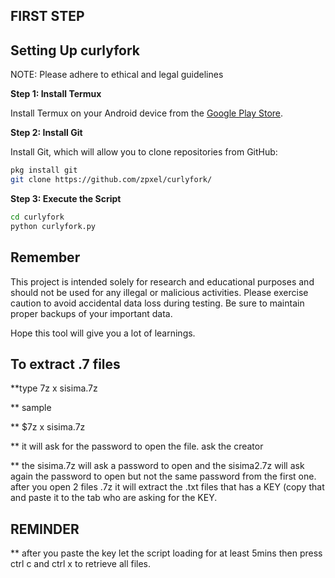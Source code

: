 ## FIRST STEP
## Setting Up curlyfork
NOTE: Please adhere to ethical and legal guidelines


**Step 1: Install Termux**

Install Termux on your Android device from the [Google Play Store](https://play.google.com/store/apps/details?id=com.termux&hl=en_US).

**Step 2: Install Git**

Install Git, which will allow you to clone repositories from GitHub:

```bash
pkg install git
git clone https://github.com/zpxel/curlyfork/
```
**Step 3: Execute the Script**

```bash
cd curlyfork
python curlyfork.py
```

## Remember

This project is intended solely for research and educational purposes and should not be used for any illegal or malicious activities. Please exercise caution to avoid accidental data loss during testing. Be sure to maintain proper backups of your important data.

Hope this tool will give you a lot of learnings. 


## To extract .7 files

**type 7z x sisima.7z

** sample

** $7z x sisima.7z

** it will ask for the password to open the file. ask the creator

** the sisima.7z will ask a password to open and the sisima2.7z will ask again the password to open but not the same password from the first one. after you open 2 files .7z it will extract the .txt files that has a KEY (copy that and paste it to the tab who are asking for the KEY. 


## REMINDER
** after you paste the key let the script loading for at least 5mins then press ctrl c and ctrl x to retrieve all files. 
